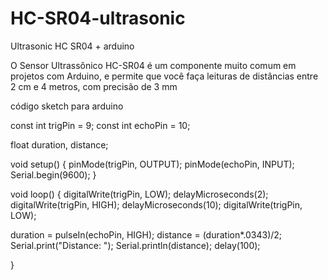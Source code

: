 # HC-SR04-ultrasonic
Ultrasonic HC SR04 + arduino 

O Sensor Ultrassônico HC-SR04 é um componente muito comum em projetos com Arduino, e permite que você faça leituras de distâncias entre 2 cm e 4 metros, com precisão de 3 mm



código sketch para arduino


const int trigPin = 9;
const int echoPin = 10;

float  duration, distance;

void setup() {
  pinMode(trigPin, OUTPUT);
  pinMode(echoPin,  INPUT);
  Serial.begin(9600);
}

void loop() {
  digitalWrite(trigPin,  LOW);
  delayMicroseconds(2);
  digitalWrite(trigPin, HIGH);
  delayMicroseconds(10);
  digitalWrite(trigPin, LOW);

  duration = pulseIn(echoPin, HIGH);
  distance  = (duration*.0343)/2;
  Serial.print("Distance: ");
  Serial.println(distance);
  delay(100);

}
